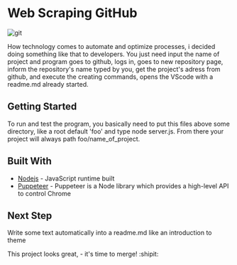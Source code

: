 # Web Scraping GitHub

![git](https://user-images.githubusercontent.com/32064166/82236682-d45feb00-990a-11ea-8f3b-fa1ccc96e6e7.gif)



How technology comes to automate and optimize processes, i decided doing something like that to developers. You just need input the name of project and program goes to github, logs in, goes to new repository page, inform the repository's name typed by you, get the project's adress from github, and execute the creating commands, opens the VScode with a readme.md already started.

## Getting Started

To run and test the program, you basically need to put this files above some directory, like a root default 'foo' and type node server.js. From there your project will always path foo/name_of_project. 

## Built With

* [Nodejs](https://nodejs.org/en/) - JavaScript runtime built
* [Puppeteer](https://pptr.dev/) - Puppeteer is a Node library which provides a high-level API to control Chrome

## Next Step

Write some text automatically into a readme.md like an introduction to theme

This project looks great, - it's time to merge! :shipit:
